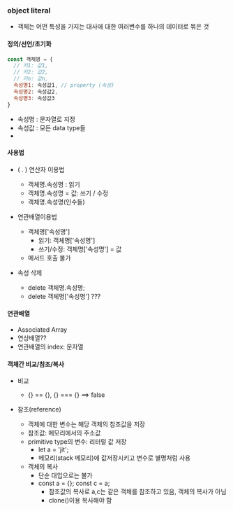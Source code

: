 ### object literal
 - 객체는 어떤 특성을 가지는 대사에 대한 여러변수를 하나의 데이터로 묶은 것
#### 정의/선언/초기화
```js
const 객체명 = {
  // 키1: 값1,
  // 키2: 값2,
  // 키n: 값n,
  속성명1: 속성값1, // property (속성)
  속성명2: 속성값2,
  속성명3: 속성값3
}
```
 - 속성명 : 문자열로 지정
 - 속성값 : 모든 data type들
 - 
  
#### 사용법
 - ( . ) 연산자 이용법
   - 객체명.속성명 : 읽기
   - 객체명.속성명 = 값: 쓰기 / 수정
   - 객체명.속성명(인수들)

 - 연관배열이용법
   - 객체명['속성명']
     - 읽기: 객체명['속성명'] 
     - 쓰기/수정: 객체명['속성명'] = 값
   - 메서드 호출 불가
  
 - 속성 삭제
   - delete 객체명.속성명;
   - delete 객체명['속성명'] ???

#### 연관배열
 - Associated Array
 - 연상배열??
 - 연관배열의 index: 문자열

#### 객체간 비교/참조/복사
 - 비교
   - {} == {}, {} === {} ==> false
  
 - 참조(reference)
   - 객체에 대한 변수는 해당 객체의 참조값을 저장
   - 참조값: 메모리에서의 주소값
   - primitive type의 변수: 리터럴 값 저장
     - let a = 'jit';
     - 메모리(stack 메모리)에 값저장시키고 변수로 별명처럼 사용
   - 객체의 복사
     - 단순 대입으로는 불가
     - const a = {}; const c = a;
       - 참조값의 복사로 a,c는 같은 객체를 참조하고 있음, 객체의 복사가 아님
       - clone()이용 복사해야 함